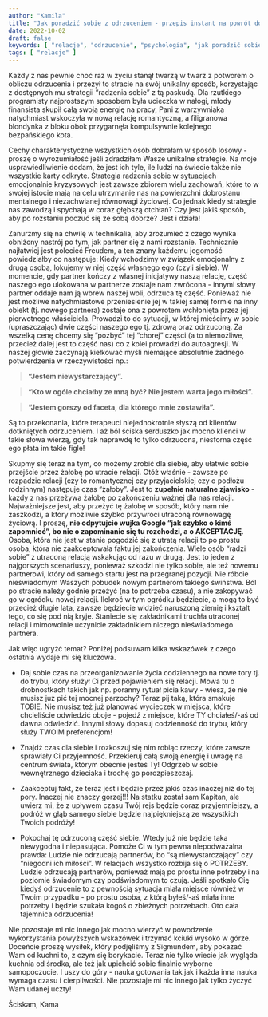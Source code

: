 ```yaml
---
author: "Kamila"
title: "Jak poradzić sobie z odrzuceniem - przepis instant na powrót do równowagi"
date: 2022-10-02
draft: false
keywords: [ "relacje", "odrzucenie", "psychologia", "jak poradzić sobie z odrzuceniem", "co zrobić po rozstaniu" ]
tags: [ "relacje" ]
---
```


Każdy z nas pewnie choć raz w życiu stanął twarzą w twarz z potworem o obliczu odrzucenia i przeżył to stracie na swój unikalny sposób, korzystając z dostępnych mu strategii “radzenia sobie” z tą paskudą. Dla rzutkiego programisty najprostszym sposobem była ucieczka w nałogi, młody finansista skupił całą swoją energię na pracy, Pani z warzywniaka natychmiast wskoczyła w nową relację romantyczną, a filigranowa blondynka z bloku obok przygarnęła kompulsywnie kolejnego bezpańskiego kota.

Cechy charakterystyczne wszystkich osób dobrałam w sposób losowy - proszę o wyrozumiałość jeśli zdradziłam Wasze unikalne strategie. Na moje usprawiedliwienie dodam, że jest ich tyle, ile ludzi na świecie także nie wszystkie karty odkryte. Strategia radzenia sobie w sytuacjach emocjonalnie kryzysowych jest zawsze zbiorem wielu zachowań, które to w swojej istocie mają na celu utrzymanie nas na powierzchni dobrostanu mentalnego i niezachwianej równowagi życiowej. Co jednak kiedy strategie nas zawodzą i spychają w coraz głębszą otchłań? Czy jest jakiś sposób, aby po rozstaniu poczuć się ze sobą dobrze? Jest i działa!

Zanurzmy się na chwilę w technikalia, aby zrozumieć z czego wynika obniżony nastrój po tym, jak partner się z nami rozstanie. Technicznie najłatwiej jest polecieć Freudem, a ten znany każdemu jegomość powiedziałby co następuje:
Kiedy wchodzimy w związek emocjonalny z drugą osobą, lokujemy w niej część własnego ego (czyli siebie). W momencie, gdy partner kończy z własnej inicjatywy naszą relację, część naszego ego ulokowana w partnerze zostaje nam zwrócona - innymi słowy partner oddaje nam ją wbrew naszej woli, odrzuca tę część. Ponieważ nie jest możliwe natychmiastowe przeniesienie jej w takiej samej formie na inny obiekt (tj. nowego partnera) zostaje ona z powrotem wchłonięta przez jej pierwotnego właściciela. Prowadzi to do sytuacji, w której mieścimy w sobie (upraszczając) dwie części naszego ego tj. zdrową oraz odrzuconą. Za wszelką cenę chcemy się “pozbyć” tej “chorej” części (a to niemożliwe, przecież dalej jest to część nas) co z kolei prowadzi do autoagresji. W naszej głowie zaczynają kiełkować myśli niemające absolutnie żadnego potwierdzenia w rzeczywistości np.:
>**“Jestem niewystarczający”.**

>**“Kto w ogóle chciałby ze mną być? Nie jestem warta jego miłości”.**

>**“Jestem gorszy od faceta, dla którego mnie zostawiła”.**

Są to przekonania, które terapeuci niejednokrotnie słyszą od klientów dotkniętych odrzuceniem. I aż ból ściska serduszko jak mocno klienci w takie słowa wierzą, gdy tak naprawdę to tylko odrzucona, niesforna część ego płata im takie figle!

Skupmy się teraz na tym, co możemy zrobić dla siebie, aby ułatwić sobie przejście przez żałobę po utracie relacji. Otóż właśnie - zawsze po rozpadzie relacji (czy to romantycznej czy przyjacielskiej czy o podłożu rodzinnym) następuje czas “żałoby”. Jest to **zupełnie naturalne zjawisko** - każdy z nas przeżywa żałobę po zakończeniu ważnej dla nas relacji. Najważniejsze jest, aby przeżyć tę żałobę w sposób, który nam nie zaszkodzi, a który możliwie szybko przywróci utraconą równowagę życiową. I proszę, **nie odpytujcie wujka Google “jak szybko o kimś zapomnieć”, bo nie o zapominanie się tu rozchodzi, a o AKCEPTACJĘ**. Osoba, która nie jest w stanie pogodzić się z utratą relacji to po prostu osoba, która nie zaakceptowała faktu jej zakończenia. Wiele osób “radzi sobie” z utraconą relacją wskakując od razu w drugą. Jest to jeden z najgorszych scenariuszy, ponieważ szkodzi nie tylko sobie, ale też nowemu partnerowi, który od samego startu jest na przegranej pozycji. Nie róbcie nieświadomym Waszych pobudek nowym partnerom takiego świństwa. Ból po stracie należy godnie przeżyć (na to potrzeba czasu), a nie zakopywać go w ogródku nowej relacji. Ilekroć w tym ogródku będziecie, a mogą to być przecież długie lata, zawsze będziecie widzieć naruszoną ziemię i kształt tego, co się pod nią kryje. Staniecie się zakładnikami truchła utraconej relacji i mimowolnie uczynicie zakładnikiem niczego nieświadomego partnera.

Jak więc ugryźć temat? Poniżej podsuwam kilka wskazówek z czego ostatnia wydaje mi się kluczowa.

* Daj sobie czas na przeorganizowanie życia codziennego na nowe tory tj. do trybu, który służył Ci przed pojawieniem się relacji. Mowa tu o drobnostkach takich jak np. poranny rytuał picia kawy - wiesz, że nie musisz już pić tej mocnej parzochy? Teraz pij taką, która smakuje TOBIE. Nie musisz też już planować wycieczek w miejsca, które chcieliście odwiedzić oboje - pojedź z miejsce, które TY chciałeś/-aś od dawna odwiedzić. Innymi słowy dopasuj codzienność do trybu, który służy TWOIM preferencjom!

* Znajdź czas dla siebie i rozkoszuj się nim robiąc rzeczy, które zawsze sprawiały Ci przyjemność. Przekieruj całą swoją energię i uwagę na centrum świata, którym obecnie jesteś Ty! Odgrzeb w sobie wewnętrznego dzieciaka i trochę go porozpieszczaj.

* Zaakceptuj fakt, że teraz jest i będzie przez jakiś czas inaczej niż do tej pory. Inaczej nie znaczy gorzej!!! Na statku został sam Kapitan, ale uwierz mi, że z upływem czasu Twój rejs będzie coraz przyjemniejszy, a podróż w głąb samego siebie będzie najpiękniejszą ze wszystkich Twoich podróży!

* Pokochaj tę odrzuconą część siebie. Wtedy już nie będzie taka niewygodna i niepasująca. Pomoże Ci w tym pewna niepodważalna prawda: Ludzie nie odrzucają partnerów, bo “są niewystarczający” czy “niegodni ich miłości”. W relacjach  wszystko rozbija się o POTRZEBY. Ludzie odrzucają partnerów, ponieważ mają po prostu inne potrzeby i na poziomie świadomym czy podświadomym to czują. Jeśli spotkało Cię kiedyś odrzucenie to z pewnością sytuacja miała miejsce również w Twoim przypadku - po prostu osoba, z którą byłeś/-aś miała inne potrzeby i będzie szukała kogoś o zbieżnych potrzebach. Oto cała tajemnica odrzucenia!

Nie pozostaje mi nic innego jak mocno wierzyć w powodzenie wykorzystania powyższych wskazówek i trzymać kciuki wysoko  w górze. Doceńcie proszę wysiłek, który podjęliśmy z Sigmundem, aby pokazać Wam od kuchni to, z czym się borykacie. Teraz nie tylko wiecie jak wygląda kuchnia od środka, ale też jak upichcić sobie finalnie wyborne samopoczucie. I uszy do góry - nauka gotowania tak jak i każda inna nauka wymaga czasu i cierpliwości. Nie pozostaje mi nic innego jak tylko życzyć Wam udanej uczty!

Ściskam,
Kama
